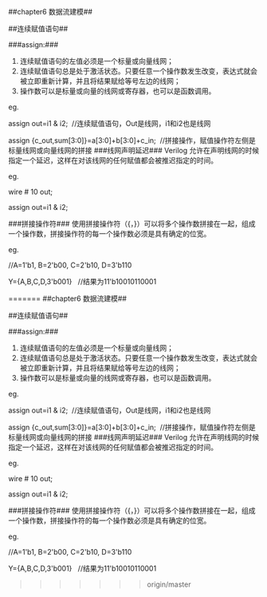 ##chapter6 数据流建模##

##连续赋值语句##

###assign:###

1. 连续赋值语句的左值必须是一个标量或向量线网；
2. 连续赋值语句总是处于激活状态。只要任意一个操作数发生改变，表达式就会被立即重新计算，并且将结果赋给等号左边的线网；
3. 操作数可以是标量或向量的线网或寄存器，也可以是函数调用。

eg.

assign out=i1 & i2; &nbsp;//连续赋值语句，Out是线网，i1和i2也是线网

assign \{c_out,sum\[3:0]\}=a[3:0]+b[3:0]+c_in;&nbsp; //拼接操作，赋值操作符左侧是标量线网或向量线网的拼接
###线网声明延迟###
Verilog 允许在声明线网的时候指定一个延迟，这样在对该线网的任何赋值都会被推迟指定的时间。

eg.

wire # 10 out;

assign out=i1 & i2;

###拼接操作符###
使用拼接操作符（{，}）可以将多个操作数拼接在一起，组成一个操作数，拼接操作符的每一个操作数必须是具有确定的位宽。

eg.

//A=1'b1, B=2'b00, C=2'b10, D=3'b110

Y={A,B,C,D,3'b001} &nbsp; //结果为11'b10010110001



=======
##chapter6 数据流建模##

##连续赋值语句##

###assign:###

1. 连续赋值语句的左值必须是一个标量或向量线网；
2. 连续赋值语句总是处于激活状态。只要任意一个操作数发生改变，表达式就会被立即重新计算，并且将结果赋给等号左边的线网；
3. 操作数可以是标量或向量的线网或寄存器，也可以是函数调用。

eg.

assign out=i1 & i2; &nbsp;//连续赋值语句，Out是线网，i1和i2也是线网

assign \{c_out,sum\[3:0]\}=a[3:0]+b[3:0]+c_in;&nbsp; //拼接操作，赋值操作符左侧是标量线网或向量线网的拼接
###线网声明延迟###
Verilog 允许在声明线网的时候指定一个延迟，这样在对该线网的任何赋值都会被推迟指定的时间。

eg.

wire # 10 out;

assign out=i1 & i2;

###拼接操作符###
使用拼接操作符（{，}）可以将多个操作数拼接在一起，组成一个操作数，拼接操作符的每一个操作数必须是具有确定的位宽。

eg.

//A=1'b1, B=2'b00, C=2'b10, D=3'b110

Y={A,B,C,D,3'b001} &nbsp; //结果为11'b10010110001
>>>>>>> origin/master
